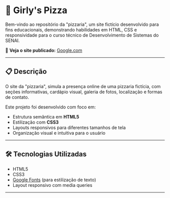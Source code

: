 # 🍕 Girly's Pizza


Bem-vindo ao repositório da "pizzaria", um site fictício desenvolvido para fins educacionais, demonstrando habilidades em HTML, CSS e responsividade para o curso técnico de Desenvolvimento de Sistemas do SENAI.


🔗 **Veja o site publicado:**
[Google.com](https://google.com)


---


## 📋 Descrição


O site da "pizzaria", simula a presença online de uma pizzaria fictícia, com seções informativas, cardápio visual, galeria de fotos, localização e formas de contato.


Este projeto foi desenvolvido com foco em:


- Estrutura semântica em **HTML5**
- Estilização com **CSS3**
- Layouts responsivos para diferentes tamanhos de tela
- Organização visual e intuitiva para o usuário


---


## 🛠️ Tecnologias Utilizadas


- HTML5
- CSS3
- [Google Fonts](https://fonts.google.com/) (para estilização de texto)
- Layout responsivo com media queries


---